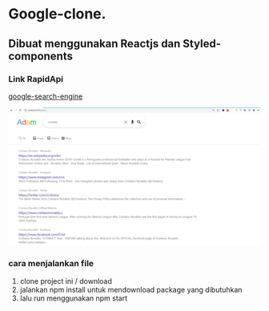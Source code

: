 # Google-clone.

## Dibuat menggunakan Reactjs dan Styled-components

### Link RapidApi

[google-search-engine](https://rapidapi.com/search/google)



![screenshot](public\google-clone.png)


### cara menjalankan file

1. clone project ini / download
2. jalankan npm install untuk mendownload package yang dibutuhkan
3. lalu run menggunakan npm start